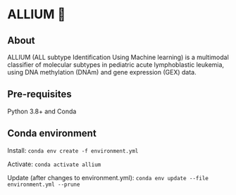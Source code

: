 # ALLIUM :garlic:

## About

ALLIUM (ALL subtype Identification Using Machine learning) is a multimodal classifier of molecular subtypes in pediatric acute lymphoblastic leukemia, using DNA methylation (DNAm) and gene expression (GEX) data.

## Pre-requisites
Python 3.8+ and Conda

## Conda environment

Install: `conda env create -f environment.yml`

Activate: `conda activate allium`

Update (after changes to environment.yml): `conda env update --file environment.yml --prune`